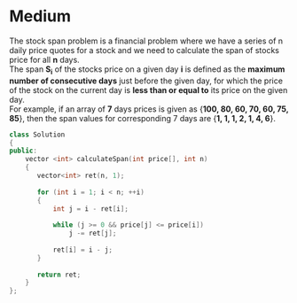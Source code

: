 # Medium

The stock span problem is a financial problem where we have a series of n daily price quotes for a stock and we need to calculate the span of stocks price for all **n** days. \
The span **S<sub>i</sub>** of the stocks price on a given day **i** is defined as the **maximum number of consecutive days** just before the given day, for which the price of the stock on the current day is **less than or equal to** its price on the given day. \
For example, if an array of **7** days prices is given as {**100, 80, 60, 70, 60, 75, 85**}, then the span values for corresponding 7 days are {**1, 1, 1, 2, 1, 4, 6**}.

```cpp
class Solution
{
public:
    vector <int> calculateSpan(int price[], int n)
    {
       vector<int> ret(n, 1);
       
       for (int i = 1; i < n; ++i)
       {
           int j = i - ret[i];
           
           while (j >= 0 && price[j] <= price[i])
               j -= ret[j];
           
           ret[i] = i - j;
       }
       
       return ret;
    }
};
```
